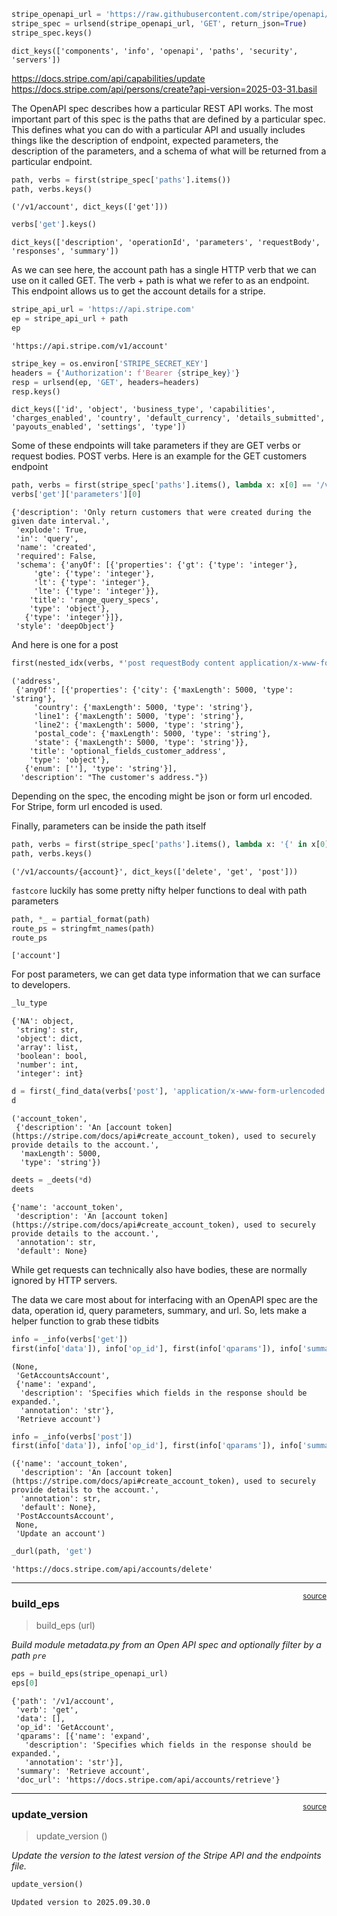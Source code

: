 

<!-- WARNING: THIS FILE WAS AUTOGENERATED! DO NOT EDIT! -->

``` python
stripe_openapi_url = 'https://raw.githubusercontent.com/stripe/openapi/refs/heads/master/openapi/spec3.json'
stripe_spec = urlsend(stripe_openapi_url, 'GET', return_json=True)
stripe_spec.keys()
```

    dict_keys(['components', 'info', 'openapi', 'paths', 'security', 'servers'])

https://docs.stripe.com/api/capabilities/update
https://docs.stripe.com/api/persons/create?api-version=2025-03-31.basil

The OpenAPI spec describes how a particular REST API works. The most
important part of this spec is the paths that are defined by a
particular spec. This defines what you can do with a particular API and
usually includes things like the description of endpoint, expected
parameters, the description of the parameters, and a schema of what will
be returned from a particular endpoint.

``` python
path, verbs = first(stripe_spec['paths'].items())
path, verbs.keys()
```

    ('/v1/account', dict_keys(['get']))

``` python
verbs['get'].keys()
```

    dict_keys(['description', 'operationId', 'parameters', 'requestBody', 'responses', 'summary'])

As we can see here, the account path has a single HTTP verb that we can
use on it called GET. The verb + path is what we refer to as an
endpoint. This endpoint allows us to get the account details for a
stripe.

``` python
stripe_api_url = 'https://api.stripe.com'
ep = stripe_api_url + path
ep
```

    'https://api.stripe.com/v1/account'

``` python
stripe_key = os.environ['STRIPE_SECRET_KEY']
headers = {'Authorization': f'Bearer {stripe_key}'}
resp = urlsend(ep, 'GET', headers=headers)
resp.keys()
```

    dict_keys(['id', 'object', 'business_type', 'capabilities', 'charges_enabled', 'country', 'default_currency', 'details_submitted', 'payouts_enabled', 'settings', 'type'])

Some of these endpoints will take parameters if they are GET verbs or
request bodies. POST verbs. Here is an example for the GET customers
endpoint

``` python
path, verbs = first(stripe_spec['paths'].items(), lambda x: x[0] == '/v1/customers')
verbs['get']['parameters'][0]
```

    {'description': 'Only return customers that were created during the given date interval.',
     'explode': True,
     'in': 'query',
     'name': 'created',
     'required': False,
     'schema': {'anyOf': [{'properties': {'gt': {'type': 'integer'},
         'gte': {'type': 'integer'},
         'lt': {'type': 'integer'},
         'lte': {'type': 'integer'}},
        'title': 'range_query_specs',
        'type': 'object'},
       {'type': 'integer'}]},
     'style': 'deepObject'}

And here is one for a post

``` python
first(nested_idx(verbs, *'post requestBody content application/x-www-form-urlencoded schema properties'.split()).items())
```

    ('address',
     {'anyOf': [{'properties': {'city': {'maxLength': 5000, 'type': 'string'},
         'country': {'maxLength': 5000, 'type': 'string'},
         'line1': {'maxLength': 5000, 'type': 'string'},
         'line2': {'maxLength': 5000, 'type': 'string'},
         'postal_code': {'maxLength': 5000, 'type': 'string'},
         'state': {'maxLength': 5000, 'type': 'string'}},
        'title': 'optional_fields_customer_address',
        'type': 'object'},
       {'enum': [''], 'type': 'string'}],
      'description': "The customer's address."})

Depending on the spec, the encoding might be json or form url encoded.
For Stripe, form url encoded is used.

Finally, parameters can be inside the path itself

``` python
path, verbs = first(stripe_spec['paths'].items(), lambda x: '{' in x[0])
path, verbs.keys()
```

    ('/v1/accounts/{account}', dict_keys(['delete', 'get', 'post']))

`fastcore` luckily has some pretty nifty helper functions to deal with
path parameters

``` python
path, *_ = partial_format(path)
route_ps = stringfmt_names(path)
route_ps
```

    ['account']

For post parameters, we can get data type information that we can
surface to developers.

``` python
_lu_type
```

    {'NA': object,
     'string': str,
     'object': dict,
     'array': list,
     'boolean': bool,
     'number': int,
     'integer': int}

``` python
d = first(_find_data(verbs['post'], 'application/x-www-form-urlencoded').items())
d
```

    ('account_token',
     {'description': 'An [account token](https://stripe.com/docs/api#create_account_token), used to securely provide details to the account.',
      'maxLength': 5000,
      'type': 'string'})

``` python
deets = _deets(*d)
deets
```

    {'name': 'account_token',
     'description': 'An [account token](https://stripe.com/docs/api#create_account_token), used to securely provide details to the account.',
     'annotation': str,
     'default': None}

While get requests can technically also have bodies, these are normally
ignored by HTTP servers.

The data we care most about for interfacing with an OpenAPI spec are the
data, operation id, query parameters, summary, and url. So, lets make a
helper function to grab these tidbits

``` python
info = _info(verbs['get'])
first(info['data']), info['op_id'], first(info['qparams']), info['summary']
```

    (None,
     'GetAccountsAccount',
     {'name': 'expand',
      'description': 'Specifies which fields in the response should be expanded.',
      'annotation': 'str'},
     'Retrieve account')

``` python
info = _info(verbs['post'])
first(info['data']), info['op_id'], first(info['qparams']), info['summary']
```

    ({'name': 'account_token',
      'description': 'An [account token](https://stripe.com/docs/api#create_account_token), used to securely provide details to the account.',
      'annotation': str,
      'default': None},
     'PostAccountsAccount',
     None,
     'Update an account')

``` python
_durl(path, 'get')
```

    'https://docs.stripe.com/api/accounts/delete'

------------------------------------------------------------------------

<a
href="https://github.com/AnswerDotAI/faststripe/blob/main/faststripe/spec.py#L72"
target="_blank" style="float:right; font-size:smaller">source</a>

### build_eps

>  build_eps (url)

*Build module metadata.py from an Open API spec and optionally filter by
a path `pre`*

``` python
eps = build_eps(stripe_openapi_url)
eps[0]
```

    {'path': '/v1/account',
     'verb': 'get',
     'data': [],
     'op_id': 'GetAccount',
     'qparams': [{'name': 'expand',
       'description': 'Specifies which fields in the response should be expanded.',
       'annotation': 'str'}],
     'summary': 'Retrieve account',
     'doc_url': 'https://docs.stripe.com/api/accounts/retrieve'}

------------------------------------------------------------------------

<a
href="https://github.com/AnswerDotAI/faststripe/blob/main/faststripe/spec.py#L81"
target="_blank" style="float:right; font-size:smaller">source</a>

### update_version

>  update_version ()

*Update the version to the latest version of the Stripe API and the
endpoints file.*

``` python
update_version()
```

    Updated version to 2025.09.30.0
